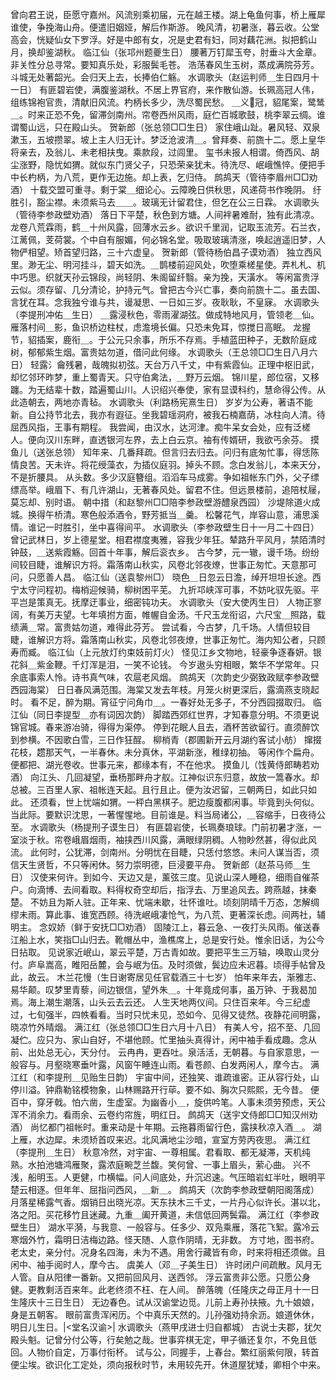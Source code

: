 <!-- { "loadSidebar": true } -->
曾向君王说，臣愿守嘉州。风流别乘初届，元在越王楼。湖上龟鱼何事，桥上雁犀谁使，争挽海山舟。便遣旧姻娅，解后作斯游。 
晚风清，初暑涨，暮云收。公堂高会，恍疑仙女下罗浮。好是中郎有女，况是史君有妇，同对藕花洲。拟把鹤山月，换却鉴湖秋。 
临江仙（张邛州题夔生日）
腰著万钉犀玉夸，肘垂斗大金章。非关性分总寻常。要知真乐处，彩服鬓毛苍。 
浩荡春风生玉树，蒸成满院芬芳。斗城无处著韶光。会归天上去，长捧伯仁觞。 
水调歌头（赵运判师＿生日四月十一日）
有匪碧岩使，满腹鉴湖秋。不居上界官府，来作散仙游。长珮高冠人伟，组练锦袍官贵，清献旧风流。杓柄长多少，洗尽蜀民愁。 
＿义冠，貂尾案，鹭鸶＿。时来正恐不免，留滞剑南州。帘卷西州风雨，庭伫百城歌鼓，桃李翠云绸。谁谓蜀山远，只在殿山头。 
贺新郎（张总领□□生日）
家住峨山趾。暑风轻、双泉漱玉，五坡攒翠。坡上主人归无计。梦泛沧波清＿。曾拜奏、前旒十二。愿上皇华将亲去，及翁儿、未老相扶曳。乘款段，过闾里。 
玺书未报人相谓。倚西风、胡尘涨野，隐忧如猬。就似东门贤父子，只恐荣亲犹未。待洗尽、岷峨憔悴。便把手中长杓柄，为八荒，更作无边施。却上表，乞归侍。 
鹧鸪天（管待李眉州□□劝酒）
十载交盟可重寻。剩于棠＿细论心。云障晚日供秋思，风递荷书作晚阴。 
纡胜引，豁尘襟。未须紫马去＿＿。玻璃无计留君住，但乞在公三日霖。 
水调歌头（管待李参政壁劝酒）
落日下平楚，秋色到方塘。人间袢暑难耐，独有此清凉。龙卷八荒霖雨，鹤＿十州风露，回薄水云乡。欲识千里润，记取玉流芳。石兰衣，江蓠佩，芰荷裳。个中自有服媚，何必锦名堂。吸取玻璃清涨，唤起逍遥旧梦，人物俨相望。矫首望归路，三十六虚皇。 
贺新郎（管待杨伯昌子谟劝酒）
独立西风里。渺无尘、明河挂斗，碧天如洗。＿鹊楼前迎风处，吹堕乘槎星使。弄札札、机中巧思。织就天孙云锦段，尚轻阴、朱阁留纤翳。亲为挽，天潢水。 
等闲富贵浮云似。须存留、几分清论，护持元气。曾把古今兴亡事，奏向前旒十二。虽去国、言犹在耳。念我独兮谁与共，谩凝思、一日如三岁。夜耿耿，不皇寐。 
水调歌头（李提刑冲佑＿生日）
＿露浸秋色，零雨濯湖弦。做成特地风月，管领老＿仙。雁落村间＿影，鱼识桥边柱杖，虑澹境长偏。只恐未免耳，惊搅日高眠。 
龙握节，貂插案，鹿衔＿。于公元只余事，所乐不存焉。手植蓝田种子，无数阶庭成树，郁郁紫生烟。富贵姑勿道，借问此何缘。 
水调歌头（王总领□□生日八月六日）
轻露氵龠残暑，哉魄拟初弦。天台万八千丈，中有紫霞仙。正理中枢旧武，却忆邻环昨梦，重上蜀青天。只守伯禽法，＿野万云烟。 
锦川星，郎位宿，又移躔。为无结辈十数，踏遍蜀山川。人识绍兴奉使，家有显谟科约，慧命得公传。从此造朝去，两地亦青毡。 
水调歌头（利路杨宪熹生日）
岁岁为公寿，著语不能新。自公持节北去，我亦有遐征。坐我碧瑶洞府，被我石楠嘉荫，冰柱向人清。待屈西风指，王事有期程。 
我尝闻，由汉水，达河津。痴牛呆女会处，应有泛槎人。便向汉川东畔，直透银河左界，去上白云京。袖有传婿研，我欲丐余芬。 
摸鱼儿（送张总领）
知年来、几番拜疏。但言归去归去。问归有底匆忙事，得恁陈情良苦。天未许。将花绶藻衣，为插仪庭羽。掉头不顾。念白发翁儿，本来天分，不是折腰具。 
从头数。多少汉庭簪组。滔滔车马成雾。争如祖帐东门外，父子缥缥高举。峨眉下、有几许湖山，无著春风处。留君不住。但远景楼前，追陪杖屦，莫忘却、别时语。 
朝中措（和赵黎州□□陪李参政壁游醴泉西园）
沙堤除道火成城。换得午桥清。寒色般添酒令，野芳抵当＿羹。 
松馨花气，岸容山意，浦思溪情。谁记一时胜引，坐中喜得间平。 
水调歌头（李参政壁生日十一月二十四日）
曾记武林日，岁上德星堂。相君襟度夷雅，容我少年狂。辇路升平风月，禁陌清时钟鼓，＿送紫霞觞。回首十年事，解后衮衣乡。 
古今梦，元一辙，谩千场。纷纷间较目睫，谁解识方将。霜落南山秋实，风卷北邻夜燎，世事正匆忙。天意那可问，只愿善人昌。 
临江仙（送袁黎州□）
晓色＿日忽云日澹，绰开坦坦长途。西宁太守问程初。梅梢迎候骑，柳树困平芜。 
九折邛峡浑可事，不妨叱驭先驱。平平岂是策真无。抚摩迂事业，细密钝功夫。 
水调歌头（安大使丙生日）
人物正寥阔，有美万夫望。七年填拊方面，帷幄自金汤。千尺玉龙衔诏，六尺宝＿照路，载绩满＿常。富贵姑勿道，难得此芬芳。 
尝试看，今古梦，几千场。人情但较目睫，谁解识方将。霜落南山秋实，风卷北邻夜燎，世事正匆忙。海内知公者，只顾寿而臧。 
临江仙（上元放灯约束妓前灯火）
怪见江乡文物地，轻豪争逐春妍。银花斜＿紫金鞭。千灯浑是泪，一笑不论钱。 
今岁遨头穷相眼，繁华不学常年。只余底事索人怜。诗书真气味，农扈老风烟。 
鹧鸪天（次韵史少弼致政赋李参政壁西园海棠）
日日春风满范围。海棠又发去年枝。月笼火树更深后，露滴燕支晓起时。 
看不足，醉为期。宵征宁问角巾＿。一春好处无多子，不分西园掇取归。 
临江仙（同日李提型＿亦有词因次韵）
脚踏西郊红世界，才知春意分明。不须更说锦官城。春来游冶骑，得得为渠停。 
停到花眠人且去，酒杯苦欲留行。直须醉饮到参横。不因歌白雪，三日作狂酲。 
柳梢青（郡圃新开云月湖约客试小舫）
撺掇花枝，趱那天气，一半春休。未分真休，平湖新涨，稚绿初抽。 
等闲作个扁舟。便都把、湖光卷收。世事元来，都缘本有，不在他求。 
摸鱼儿（饯黄侍郎畴若劝酒）
向江头、几回凝望，垂杨那畔舟才舣。江神似识东归意，故放一篙春水。却总被。三百里人家、祖帐连天起。且行且止。便为汝迟留，三朝两日，如此只如此。 
还须看，世上忧端如猬。一枰白黑棋子。肥边瘦腹都闲事。毕竟到头何似。当此际。要默识沈思，一著惺惺地。目前谁是。料当局诸公，＿容缩手，日夜待公至。 
水调歌头（杨提刑子谟生日）
有匪碧岩使，长珮奏琅球。门前初暑才涨，一室淡于秋。帘卷峨眉烟雨，袖挟西川风露，满眼绿阴稠。人物眇然甚，得似此风流。 
此何时，公犹滞，剑南州。分明忧在目睫，只恁付悠悠。未问人谋当否，须信天生贤哲，不只等闲休。努力崇明德，巨浸要平舟。 
贺新郎（赵茶马师＿生日）
汉使来何许。到如今、天边又是，薰弦三度。见说山深人睡稳，细雨自催茶户。向滴博、去间看取。料得权奇空却后，指浮去、万里追风去。跨燕越，抹秦楚。 
不妨且为斯人驻。正年来、忧端未歇，壮怀谁吐。顷刻阴晴千万态，怎解绸缪未雨。算此事、谁宽西顾。待洗岷峨凄怆气，为八荒、更著深长虑。间两社，辅明主。 
念奴娇（鲜于安抚□□劝酒）
固陵江上，暮云急、一夜打头风雨。催送春江船上水，笑指□山归去。靴帽丛中，渔樵席上，总是安行处。惟余旧话，为公今日拈取。 
见说家近岷山，翠云平楚，万古青如故。要把平生三万轴，唤取山灵分付。庐阜嵩高，睢阳岳麓，会与岷为伍。及时须做，鬓边应未迟暮。顷得手帖曾及此，故云。 
木兰花慢（生日谢寄居见任官载酒三十七岁）
怕年来年去，渐雅志、易华颠。叹梦里青藜，间边银信，望外朱＿。十年竟成何事，虽万钟、于我曷加焉。海上潮生潮落，山头云去云还。 
人生天地两仪间。只住百来年。今三纪虚过，七旬强半，四帙看看。当时只忧未见，恐如今、见得又徒然。夜静花间明露，晓凉竹外晴烟。 
满江红（张总领□□生日六月十八日）
有美人兮，招不至、几回凝伫。应只为、家山自好，不堪他顾。忙里抽头真得计，闲中袖手看成趣。念从前、出处总无心，天分付。 
云冉冉，更吞吐。泉活活，无朝暮。与自家意思，一般容与。月壑晓寒垂叶露，风窗午睡连山雨。看苍颜、白发两闲人，摩今古。 
满江红（和李提刑＿见贻生日韵）
宇宙中间，还独笑、谁疏谁密。正从容行处，山停川溢。钟鼎勒铭模物象，山林赐路开行荜。要不如、胸次只熙熙，无今昔。 
便百中，穿牙戟。怕六凿，生虚室。为幽香小＿，旋供吟笔。人事未须劳预虑，天公浑不消余力。看雨余、云卷约帘旌，明红日。 
鹧鸪天（送宇文侍郎□□知汉州劝酒）
尚忆都门祖帐时。重来动是十年期。云拖暮雨留行色，露挟秋凉入酒＿。 
湖上雁，水边犀。未须矫首叹来迟。北风满地尘沙暗，宣室方劳丙夜思。 
满江红（李提刑＿生日）
秋意冷然，对宇宙、一尊相属。君看取、都无凝滞，天机纯熟。水拍池塘鸿雁聚，露浓庭畹芝兰馥。笑何曾、一事上眉头，萦心曲。 
兴不浅，船明玉。人更健，巾横幅。问人间底处，升沉迟速。气压暗岩虹半吐，眼明平楚云相逐。但年年、屈指问西风，＿新＿。 
鹧鸪天（次韵李参政壁朝阳阁落成）
月落星稀露气香。烟销日出晓光凉。天东扶木三千丈，一片丹心似许长。湛以北，洛之阳。买花移竹且迷藏。九重＿阖开黄道，未信低回两鬓霜。 
满江红（李参政壁生日）
湖水平漪，与我意、一般容与。任多少、双凫乘雁，落花飞絮。露冷云寒烟外竹，霜明日洁梅边路。怪天随、人意作阴晴，无非数。 
方寸地，图书府。老太史，亲分付。况身名四海，未为不遇。用舍行藏皆有命，时来将相还须做。且闲中、袖手阅时人，摩今古。 
虞美人（邓＿子美生日）
许时闭户间疏散。风月无人管。自从阳律一番新。又把前回风月、送西邻。 
浮云富贵非公愿。只愿公身健。更教剩活百来年。此老终须不枉、在人间。 
醉落魄（任隆庆之母正月十一日生隆庆十三日生日）
无边春色。试从汉谕堂边觅。儿前上寿孙扶掖。九十娘娘，身是五朝客。 
眼前富贵浑闲历。个中真乐天然的。儿孙强劝持余沥。娘道休休，明日儿生日。|<堂名汉谕>| 
水调歌头（燕甲戌进士归自都城）
古说士夫郡，犹欠殿头魁。记曾分付公等，行矣勉之哉。世事弈棋无定，甲子循还复尔，不免且低回。人物价自定，万事付衔杯。 
试与公，同握手，上春台。繁红丽紫何限，转首便尘埃。欲识化工定处，须向报秋时节，未用较先开。休道屋犹矮，卿相个中来。 
